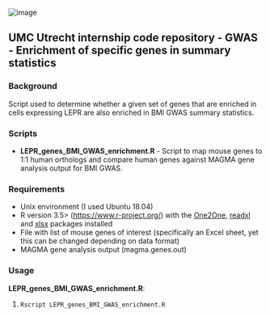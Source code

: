 ![image](https://user-images.githubusercontent.com/24732704/55021982-f822ec00-4ff9-11e9-802a-649cfdb4892c.png)

## UMC Utrecht internship code repository - GWAS - Enrichment of specific genes in summary statistics

### Background
Script used to determine whether a given set of genes that are enriched in cells expressing LEPR are also enriched in BMI GWAS summary statistics.

### Scripts
* **LEPR_genes_BMI_GWAS_enrichment.R** - Script to map mouse genes to 1:1 human orthologs and compare human genes against MAGMA gene analysis output for BMI GWAS.

### Requirements
- Unix environment (I used Ubuntu 18.04)
- R version 3.5> (https://www.r-project.org/) with the [One2One](https://github.com/NathanSkene/One2One), [readxl](https://cran.r-project.org/web/packages/readxl/) and [xlsx](https://cran.r-project.org/web/packages/xlsx/) packages installed
- File with list of mouse genes of interest (specifically an Excel sheet, yet this can be changed depending on data format)
- MAGMA gene analysis output (magma.genes.out)

### Usage
**LEPR_genes_BMI_GWAS_enrichment.R**:
1. `Rscript LEPR_genes_BMI_GWAS_enrichment.R`
